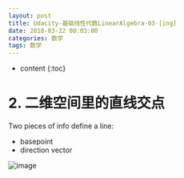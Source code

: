 ```yaml
---
layout: post
title: Udacity-基础线性代数LinearAlgebra-03-[ing]
date: 2018-03-22 00:03:00
categories: 数学
tags: 数学
---
```

* content
{:toc}

# 2. 二维空间里的直线交点

Two pieces of info define a line:
- basepoint
- direction vector

![image](https://user-images.githubusercontent.com/18595935/43355844-07b8d418-929f-11e8-9987-6e095ac36fb3.png)





















